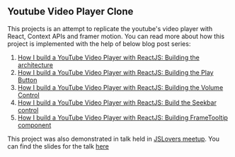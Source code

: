 ## Youtube Video Player Clone
This projects is an attempt to replicate the youtube's video player with React, Context APIs and framer motion.
You can read more about how this project is implemented with the help of below blog post series:

1. [How I build a YouTube Video Player with ReactJS: Building the architecture](https://dev.to/keyurparalkar/building-with-react-js-create-your-own-youtube-video-player-starting-with-basics-1lpp)
2. [How I build a YouTube Video Player with ReactJS: Building the Play Button](https://dev.to/keyurparalkar/how-i-build-a-youtube-video-player-with-reactjs-building-the-play-button-4of2)
3. [How I build a YouTube Video Player with ReactJS: Building the Volume Control](https://dev.to/keyurparalkar/how-i-build-a-youtube-video-player-with-reactjs-building-the-volume-control-4jli)
4. [How I build a YouTube Video Player with ReactJS: Build the Seekbar control](https://dev.to/keyurparalkar/how-i-build-a-youtube-video-player-with-reactjs-build-the-seekbar-control-3kg)
5. [How I build a YouTube Video Player with ReactJS: Building FrameTooltip component](https://dev.to/keyurparalkar/how-i-build-a-youtube-video-player-with-reactjs-building-frametooltip-component-3o6p)

This project was also demonstrated in talk held in [JSLovers meetup](https://www.meetup.com/jslovers-pune/events/298144913/). You can find the slides for the talk [here](https://github.com/keyurparalkar/react-youtube-player-clone/files/15065033/jslovers-talk-1-video_frame.pdf)

